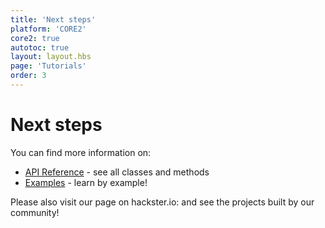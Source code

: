 ```yaml
---
title: 'Next steps'
platform: 'CORE2'
core2: true
autotoc: true
layout: layout.hbs
page: 'Tutorials'
order: 3
---
```

# Next steps #
You can find more information on:

<!-- * [Tutorial](https://husarion.com/core2/tutorials/) - learn how to use individual CORE2 peripherals -->
* [API Reference](https://husarion.com/core2/api_reference/) - see all classes and methods
* [Examples](https://husarion.com/core2/examples/) - learn by example!

Please also visit our page on hackster.io: [](https://www.hackster.io/husarion) and see the projects built by our community!

